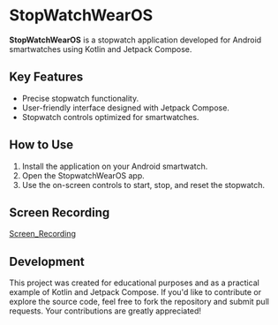# StopWatchWearOS

**StopWatchWearOS** is a stopwatch application developed for Android smartwatches using Kotlin and Jetpack Compose.

## Key Features

- Precise stopwatch functionality.
- User-friendly interface designed with Jetpack Compose.
- Stopwatch controls optimized for smartwatches.

## How to Use

1. Install the application on your Android smartwatch.
2. Open the StopwatchWearOS app.
3. Use the on-screen controls to start, stop, and reset the stopwatch.

## Screen Recording

[Screen_Recording](https://github.com/ekineskin/StopWatchWearOS/assets/86964338/6020262b-f41e-4921-821d-440790ea09e8)

## Development

This project was created for educational purposes and as a practical example of Kotlin and Jetpack Compose. If you'd like to contribute or explore the source code, feel free to fork the repository and submit pull requests. Your contributions are greatly appreciated!
